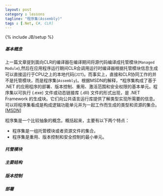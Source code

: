 ```yaml
---
layout: post
category : lessons
tagline: "程序集(Assembly)"
tags : [.Net, C#, CLR]
---
```


{% include JB/setup %}

##### 基本概念
上一篇文章提到面向CLR的编译器在编译期间将源代码编译成托管模块(`Managed Module`),然后在应用程序运行期间CLR会调用运行时编译器根据托管模块信息生成可以直接运行于CPU之上的本地代码(`JIT`)。而事实上，直接和CLR协同工作的并不是托管模块，而是程序集(`Assembly`)。根据MSDN的解释，*程序集构成了基于 .NET 的应用程序的部署、版本控制、重用、激活范围和安全权限的基本单元。程序集以可执行 (.exe) 文件或动态链接库 (.dll) 文件的形式出现，是 .NET Framework 的生成块。它们向公共语言运行库提供了解类型实现所需要的信息。可以将程序集看成是构成逻辑功能单元并为一起工作而生成的类型和资源的集合。[[MSDN](http://msdn.microsoft.com/zh-cn/library/30azhh5b(v=vs.90).aspx "MSDN")]

程序集是一个比较抽象的概念。概括起来，主要有以下两个特点：		

*  程序集是一组托管模块或者资源文件的集合。
*  程序集是重用、版本控制和安全控制的最小单元。 

##### 托管模块

##### 主要结构

##### 版本控制

##### 部署
